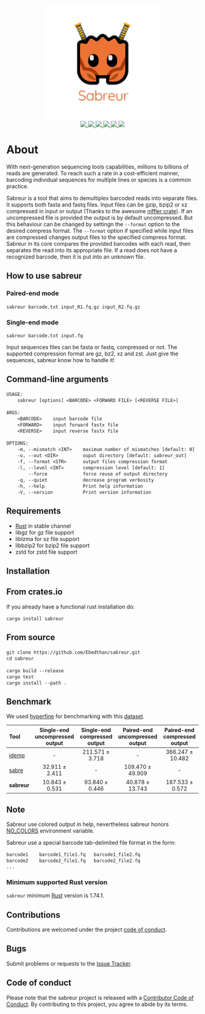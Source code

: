 <p align="center">
    <a href="https://github.com/Ebedthan/sabreur">
        <img src="img/sabreur.png" width="300">
    </a>
    </br>
    <a href="https://github.com/Ebedthan/sabreur/actions?query=workflow%3A%22Continuous+Integration%22">
        <img src="https://img.shields.io/github/actions/workflow/status/Ebedthan/sabreur/ci.yml?style=flat&logo=GitHub%20Actions&branch=main">
    </a>
    <a href="https://github.com/Ebedthan/sabreur/actions?query=workflow%3A%22Continuous+Deployment%22">
        <img src="https://img.shields.io/github/actions/workflow/status/Ebedthan/sabreur/cd.yml?style=flat&logo=GitHub%20Actions&label=deploy&branch=main">
    </a>
    <a href="https://crates.io/crates/sabreur">
        <img src="https://img.shields.io/crates/v/sabreur.svg?style=flat">
    </a>
    <a href="https://codecov.io/gh/Ebedthan/sabreur">
        <img src="https://codecov.io/gh/Ebedthan/sabreur/branch/main/graph/badge.svg">
    </a>
    <a href="https://github.com/Ebedthan/sabreur">
        <img src="https://img.shields.io/badge/rust-1.56.1%2B-blue.svg?maxAge=3600">
    </a>
    <a href="https://github.com/Ebedthan/sabreur/blob/master/LICENSE">
        <img src="https://img.shields.io/badge/license-MIT-blue?style=flat">
    </a>
</p>

# About

With next-generation sequencing tools capabilities, millions to billions of reads are generated. To reach such a rate in a cost-efficient manner, barcoding individual sequences for multiple lines or species is a common practice.

Sabreur is a tool that aims to demultiplex barcoded reads into separate files. It supports both fasta and fastq files. Input files can be gzip, bzip2 or xz compressed in input or output (Thanks to the awesome [niffler crate](https://github.com/luizirber/niffler)). If an uncompressed file is provided the output is by default uncompressed. But this behaviour can be changed by settingn the `--format` option to the desired compress format. The `--format` option if specified while input files are compressed changes output files to the specified compress format. Sabreur in its core compares the provided barcodes with each read, then separates the read into its appropriate file. If a read does not have a recognized barcode, then it is put into an unknown file.


## How to use sabreur

### Paired-end mode
```
sabreur barcode.txt input_R1.fq.gz input_R2.fq.gz
```

### Single-end mode
```
sabreur barcode.txt input.fq
```

Input sequences files can be fasta or fastq, compressed or not. 
The supported compression format are gz, bz2, xz and zst.
Just give the sequences, sabreur know how to handle it!

## Command-line arguments

```
USAGE:
    sabreur [options] <BARCODE> <FORWARD FILE> [<REVERSE FILE>]

ARGS:
    <BARCODE>    input barcode file
    <FORWARD>    input forward fastx file
    <REVERSE>    input reverse fastx file

OPTIONS:
    -m, --mismatch <INT>    maximum number of mismatches [default: 0]
    -o, --out <DIR>         ouput directory [default: sabreur_out]
    -f, --format <STR>      output files compression format
    -l, --level <INT>       compression level [default: 1]
        --force             force reuse of output directory
    -q, --quiet             decrease program verbosity
    -h, --help              Print help information
    -V, --version           Print version information

```

## Requirements
- [Rust](https://rust-lang.org) in stable channel
- libgz for gz file support
- liblzma for xz file support
- libbzip2 for bzip2 file support
- zstd for zstd file support


## Installation

## From crates.io
If you already have a functional rust installation do:

```
cargo install sabreur
```

## From source
```
git clone https://github.com/Ebedthan/sabreur.git
cd sabreur

cargo build --release
cargo test
cargo install --path .
```

## Benchmark

We used [hyperfine](https://github.com/sharkdp/hyperfine) for benchmarking with this [dataset](https://figshare.com/articles/dataset/Paired-end_fastq_files_for_demultiplexing/14701629).


| Tool  | Single-end uncompressed output | Single-end compressed output | Paired-end uncompressed output | Paired-end compressed output |
| :---  |             :----:             |             :----:           |              :----:           |              :----:           |
| [idemp](https://github.com/yhwu/idemp) | - | 211.571 ± 3.718 | -      | 366.247 ± 10.482  |
| [sabre](https://github.com/najoshi/sabre) | 32.911 ± 2.411 | - | 109.470 ± 49.909 | -     |
| **sabreur** | 10.843 ± 0.531| 93.840 ± 0.446    | 40.878 ± 13.743     | 187.533 ± 0.572   |

## Note
Sabreur use colored output in help, nevertheless sabreur honors [NO_COLORS](https://no-color.org/) environment variable.

Sabreur use a special barcode tab-delimited file format in the form:

```
barcode1    barcode1_file1.fq   barcode1_file2.fq
barcode2    barcode2_file1.fq   barcode2_file2.fq
...
```

### Minimum supported Rust version
`sabreur` minimum [Rust](https://www.rust-lang.org/) version is 1.74.1.

## Contributions
Contributions are welcomed under the project [code of conduct](https://github.com/Ebedthan/sabreur#code-of-conduct).

## Bugs
Submit problems or requests to the [Issue Tracker](https://github.com/Ebedthan/sabreur/issues).

## Code of conduct
Please note that the sabreur project is released with a [Contributor Code of Conduct](https://github.com/Ebedthan/sabreur/blob/main/CODE_OF_CONDUCT.md). By contributing to this project, you agree to abide by its terms.